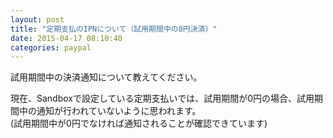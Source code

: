 ```yaml
---
layout: post
title: "定期支払のIPNについて（試用期間中の0円決済）"
date: 2015-04-17 08:10:40
categories: paypal
---
```

<p>試用期間中の決済通知について教えてください。</p>

<p>現在、Sandboxで設定している定期支払いでは、試用期間が0円の場合、試用期間中の通知が行われていないように思われます。<br>
(試用期間中が0円でなければ通知されることが確認できています)</p>
